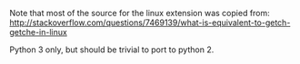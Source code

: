 Note that most of the source for the linux extension was copied from:
http://stackoverflow.com/questions/7469139/what-is-equivalent-to-getch-getche-in-linux

Python 3 only, but should be trivial to port to python 2.
